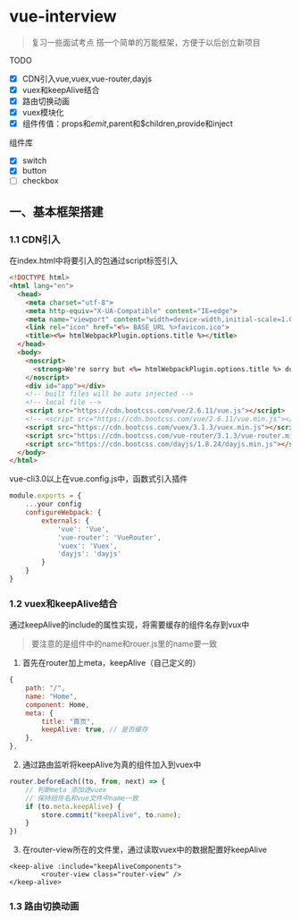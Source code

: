 # vue-interview
> 复习一些面试考点
> 搭一个简单的万能框架，方便于以后创立新项目

TODO

- [x] CDN引入vue,vuex,vue-router,dayjs
- [x] vuex和keepAlive结合
- [x] 路由切换动画
- [x] vuex模块化
- [x] 组件传值：props和$emit,$parent和$children,provide和inject

组件库

- [x] switch
- [x] button
- [ ] checkbox

## 一、基本框架搭建
### 1.1 CDN引入
在index.html中将要引入的包通过script标签引入
```html
<!DOCTYPE html>
<html lang="en">
  <head>
    <meta charset="utf-8">
    <meta http-equiv="X-UA-Compatible" content="IE=edge">
    <meta name="viewport" content="width=device-width,initial-scale=1.0">
    <link rel="icon" href="<%= BASE_URL %>favicon.ico">
    <title><%= htmlWebpackPlugin.options.title %></title>
  </head>
  <body>
    <noscript>
      <strong>We're sorry but <%= htmlWebpackPlugin.options.title %> doesn't work properly without JavaScript enabled. Please enable it to continue.</strong>
    </noscript>
    <div id="app"></div>
    <!-- built files will be auto injected -->
    <!-- local file -->
    <script src="https://cdn.bootcss.com/vue/2.6.11/vue.js"></script>
    <!-- <script src="https://cdn.bootcss.com/vue/2.6.11/vue.min.js"></script> -->
    <script src="https://cdn.bootcss.com/vuex/3.1.3/vuex.min.js"></script>
    <script src="https://cdn.bootcss.com/vue-router/3.1.3/vue-router.min.js"></script>
    <script src="https://cdn.bootcss.com/dayjs/1.8.24/dayjs.min.js"></script>
  </body>
</html>

```
vue-cli3.0以上在vue.config.js中，函数式引入插件
```js
module.exports = {
    ...your config
    configureWebpack: {
        externals: {
            'vue': 'Vue',
            'vue-router': 'VueRouter',
            'vuex': 'Vuex',
            'dayjs': 'dayjs'
        }
    }
}
```
### 1.2 vuex和keepAlive结合
通过keepAlive的include的属性实现，将需要缓存的组件名存到vux中
> 要注意的是组件中的name和rouer.js里的name要一致

1. 首先在router加上meta，keepAlive（自己定义的）
```js
{
    path: "/",
    name: "Home",
    component: Home,
    meta: {
        title: "首页",
        keepAlive: true, // 是否缓存
    },
},
```

2. 通过路由监听将keepAlive为真的组件加入到vuex中
```js
router.beforeEach((to, from, next) => {
	// 判断meta 添加进vuex
	// 保持组件名和vue文件中name一致
	if (to.meta.keepAlive) {
		store.commit("keepAlive", to.name);
	}
})
```

3. 在router-view所在的文件里，通过读取vuex中的数据配置好keepAlive
```
<keep-alive :include="keepAliveComponents">
        <router-view class="router-view" />
</keep-alive>
```

### 1.3 路由切换动画


